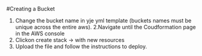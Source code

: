 #Creating a Bucket
1. Change the bucket name in yje yml template (buckets names must be unique across the entire aws).
2.Navigate until the Coudformation page in the AWS console
3. Clickon create stack -> with new resources
4. Upload the file and follow the instructions to deploy. 